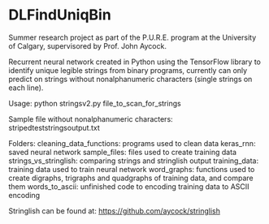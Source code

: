 # DLFindUniqBin

Summer research project as part of the P.U.R.E. program at the University of Calgary, supervisored by Prof. John Aycock.

Recurrent neural network created in Python using the TensorFlow library to identify unique legible strings from binary programs, currently can only predict on strings without nonalphanumeric characters (single strings on each line). 

Usage: python stringsv2.py file_to_scan_for_strings

Sample file without nonalphanumeric characters: stripedteststringsoutput.txt

Folders:
cleaning_data_functions: programs used to clean data
keras_rnn: saved neural network
sample_files: files used to create training data
strings_vs_stringlish: comparing strings and stringlish output
training_data: training data used to train neural network
word_graphs: functions used to create digraphs, trigraphs and quadgraphs of training data, and compare them
words_to_ascii: unfinished code to encoding training data to ASCII encoding

Stringlish can be found at: https://github.com/aycock/stringlish
